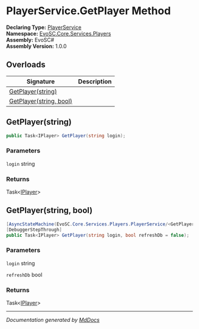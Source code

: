 ﻿<!--  
  <auto-generated>   
    The contents of this file were generated by a tool.  
    Changes to this file may be list if the file is regenerated  
  </auto-generated>   
-->

# PlayerService.GetPlayer Method

**Declaring Type:** [PlayerService](../index.md)  
**Namespace:** [EvoSC.Core.Services.Players](../../index.md)  
**Assembly:** EvoSC\#  
**Assembly Version:** 1.0.0

## Overloads

| Signature                                        | Description |
| ------------------------------------------------ | ----------- |
| [GetPlayer(string)](#getplayerstring)            |             |
| [GetPlayer(string, bool)](#getplayerstring-bool) |             |

## GetPlayer(string)

```csharp
public Task<IPlayer> GetPlayer(string login);
```

### Parameters

`login`  string

### Returns

Task\<[IPlayer](../../../../../Interfaces/Players/IPlayer/index.md)\>

## GetPlayer(string, bool)

```csharp
[AsyncStateMachine(EvoSC.Core.Services.Players.PlayerService/<GetPlayer>d__15)]
[DebuggerStepThrough]
public Task<IPlayer> GetPlayer(string login, bool refreshDb = false);
```

### Parameters

`login`  string

`refreshDb`  bool

### Returns

Task\<[IPlayer](../../../../../Interfaces/Players/IPlayer/index.md)\>

___

*Documentation generated by [MdDocs](https://github.com/ap0llo/mddocs)*

